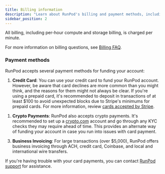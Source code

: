 ```yaml
---
title: Billing information
description: "Learn about RunPod's billing and payment methods, including credit cards, crypto payments, and business invoicing options, with guidance on common issues and troubleshooting tips."
sidebar_position: 2
---
```


All billing, including per-hour compute and storage billing, is charged per minute.

For more information on billing questions, see [Billing FAQ](docs/references/faq/faq.md#billing).

### Payment methods

RunPod accepts several payment methods for funding your account:

1. **Credit Card**: You can use your credit card to fund your RunPod account. However, be aware that card declines are more common than you might think, and the reasons for them might not always be clear. If you're using a prepaid card, it's recommended to deposit in transactions of at least $100 to avoid unexpected blocks due to Stripe's minimums for prepaid cards.
   For more information, review [cards accepted by Stripe](https://stripe.com/docs/payments/cards/supported-card-brands?ref=blog.runpod.io).

<!-- [source](https://blog.runpod.io/how-to-manage-funding-your-runpod-account#my-card-keeps-getting-declined) -->

1. **Crypto Payments**: RunPod also accepts crypto payments. It's recommended to set up a [crypto.com](https://crypto.com/?ref=blog.runpod.io) account and go through any KYC checks they may require ahead of time. This provides an alternate way of funding your account in case you run into issues with card payment.

<!-- [source](https://blog.runpod.io/how-to-manage-funding-your-runpod-account#crypto-payments) -->

3. **Business Invoicing**: For large transactions (over $5,000), RunPod offers business invoicing through ACH, credit card, Coinbase, and local and international wire transfers.

<!-- [source](https://blog.runpod.io/how-to-manage-funding-your-runpod-account#invoicing) -->

If you're having trouble with your card payments, you can contact [RunPod support](https://www.runpod.io/contact) for assistance.

<!-- [source](https://docs.runpod.io/docs/manage-payment-card-declines)
-->
<!--
### View invoicing

### Charges

### Limits

## Usage statistics

### Monitor GPU usage

### Understand metrics
-->
